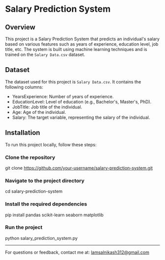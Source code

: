# Salary Prediction System

## Overview
This project is a Salary Prediction System that predicts an individual's salary based on various features such as years of experience, education level, job title, etc. The system is built using machine learning techniques and is trained on the `Salary Data.csv` dataset.

## Dataset
The dataset used for this project is `Salary Data.csv`. It contains the following columns:

- YearsExperience: Number of years of experience.
- EducationLevel: Level of education (e.g., Bachelor's, Master's, PhD).
- JobTitle: Job title of the individual.
- Age: Age of the individual.
- Salary: The target variable, representing the salary of the individual.

## Installation

To run this project locally, follow these steps:

### Clone the repository
git clone https://github.com/your-username/salary-prediction-system.git

### Navigate to the project directory
cd salary-prediction-system

### Install the required dependencies
pip install pandas scikit-learn seaborn matplotlib

### Run the project
python salary_prediction_system.py

---
For questions or feedback, contact me at:
lamsalnikash312@gmail.com
